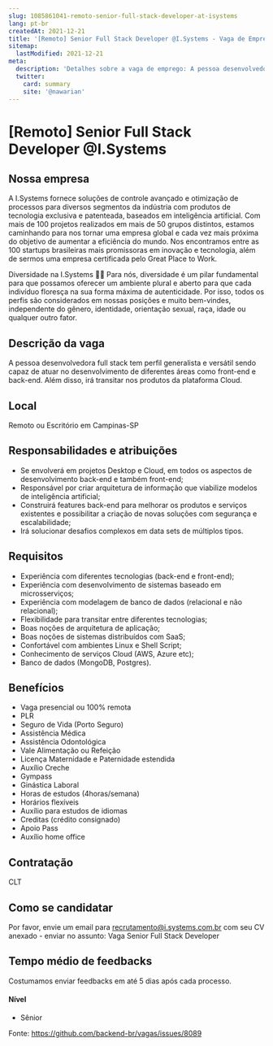 ```yaml
---
slug: 1085861041-remoto-senior-full-stack-developer-at-isystems
lang: pt-br
createdAt: 2021-12-21
title: '[Remoto] Senior Full Stack Developer @I.Systems - Vaga de Emprego'
sitemap:
  lastModified: 2021-12-21
meta:
  description: 'Detalhes sobre a vaga de emprego: A pessoa desenvolvedora full stack tem perfil generalista e versátil sendo capaz de atuar no desenvolvimento de diferentes áreas como front-end e back-end. Além disso, irá transitar nos produtos da plataforma Cloud.'
  twitter:
    card: summary
    site: '@nawarian'
---
```


# [Remoto] Senior Full Stack Developer @I.Systems

## Nossa empresa

A I.Systems fornece soluções de controle avançado e otimização de processos para diversos segmentos da indústria com produtos de tecnologia exclusiva e patenteada, baseados em inteligência artificial. Com mais de 100 projetos realizados em mais de 50 grupos distintos, estamos caminhando para nos tornar uma empresa global e cada vez mais próxima do objetivo de aumentar a eficiência do mundo. Nos encontramos entre as 100 startups brasileiras mais promissoras em inovação e tecnologia, além de sermos uma empresa certificada pelo Great Place to Work.

Diversidade na I.Systems 🏳‍🌈
Para nós, diversidade é um pilar fundamental para que possamos oferecer um ambiente plural e aberto para que cada indivíduo floresça na sua forma máxima de autenticidade. Por isso, todos os perfis são considerados em nossas posições e muito bem-vindes, independente do gênero, identidade, orientação sexual, raça, idade ou qualquer outro fator.

## Descrição da vaga

A pessoa desenvolvedora full stack tem perfil generalista e versátil sendo capaz de atuar no desenvolvimento de diferentes áreas como front-end e back-end. Além disso, irá transitar nos produtos da plataforma Cloud.

## Local

Remoto ou Escritório em Campinas-SP

## Responsabilidades e atribuições

- Se envolverá em projetos Desktop e Cloud, em todos os aspectos de desenvolvimento back-end e também front-end;
- Responsável por criar arquitetura de informação que viabilize modelos de inteligência artificial;
- Construirá features back-end para melhorar os produtos e serviços existentes e possibilitar a criação de novas soluções com segurança e escalabilidade;
- Irá solucionar desafios complexos em data sets de múltiplos tipos.

## Requisitos

- Experiência com diferentes tecnologias (back-end e front-end);
- Experiência com desenvolvimento de sistemas baseado em microsserviços;
- Experiência com modelagem de banco de dados (relacional e não relacional);
- Flexibilidade para transitar entre diferentes tecnologias;
- Boas noções de arquitetura de aplicação;
- Boas noções de sistemas distribuídos com SaaS;
- Confortável com ambientes Linux e Shell Script;
- Conhecimento de serviços Cloud (AWS, Azure etc);
- Banco de dados (MongoDB, Postgres).

## Benefícios

- Vaga presencial ou 100% remota
- PLR
- Seguro de Vida (Porto Seguro)
- Assistência Médica
- Assistência Odontológica
- Vale Alimentação ou Refeição
- Licença Maternidade e Paternidade estendida
- Auxílio Creche
- Gympass
- Ginástica Laboral
- Horas de estudos (4horas/semana)
- Horários flexíveis
- Auxílio para estudos de idiomas
- Creditas (crédito consignado)
- Apoio Pass
- Auxílio home office

## Contratação

CLT

## Como se candidatar

Por favor, envie um email para recrutamento@i.systems.com.br com seu CV anexado - enviar no assunto: Vaga Senior Full Stack Developer

## Tempo médio de feedbacks

Costumamos enviar feedbacks em até 5 dias após cada processo.

#### Nível

- Sênior





Fonte: https://github.com/backend-br/vagas/issues/8089